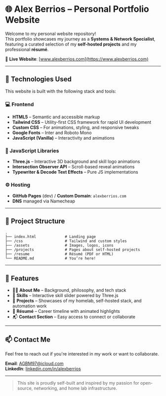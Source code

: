 # 🌐 Alex Berrios – Personal Portfolio Website

Welcome to my personal website repository!  
This portfolio showcases my journey as a **Systems & Network Specialist**, featuring a curated selection of my **self-hosted projects** and my professional **résumé**.

🔗 **Live Website**: [www.alexberrios.com](https://www.alexberrios.com)

---

## 🧰 Technologies Used

This website is built with the following stack and tools:

### 💻 Frontend
- **HTML5** – Semantic and accessible markup
- **Tailwind CSS** – Utility-first CSS framework for rapid UI development
- **Custom CSS** – For animations, styling, and responsive tweaks
- **Google Fonts** – Inter and Roboto Mono
- **JavaScript (Vanilla)** – Interactivity and animations

### 🧠 JavaScript Libraries
- **Three.js** – Interactive 3D background and skill logo animations
- **Intersection Observer API** – Scroll-based reveal animations
- **Typewriter & Decode Text Effects** – Pure JS implementations

### ⚙️ Hosting
- **GitHub Pages** (dev) / **Custom Domain**: `alexberrios.com`
- **DNS** managed via Namecheap

---

## 📂 Project Structure

```
.
├── index.html             # Landing page
├── /css                   # Tailwind and custom styles
├── /assets                # Images, logos, icons
├── /projects              # Pages about self-hosted projects
├── /resume                # Résumé (PDF or HTML)
└── README.md              # You’re here!
```

---

## 📸 Features

- 🧑‍💻 **About Me** – Background, philosophy, and tech stack
- 🧰 **Skills** – Interactive skill slider powered by Three.js
- 💾 **Projects** – Showcases of my homelab, self-hosted stack, and automation work
- 📄 **Résumé** – Career timeline with animated highlights
- 📬 **Contact Section** – Easy access to connect or collaborate

---

## 📫 Contact Me

Feel free to reach out if you're interested in my work or want to collaborate.

**Email**: [AGBM97@icloud.com](mailto:AGBM97@icloud.com)  
**LinkedIn**: [linkedin.com/in/alexberrios](https://www.linkedin.com/in/alexberrios)

---

> This site is proudly self-built and inspired by my passion for open-source, networking, and home lab infrastructure.